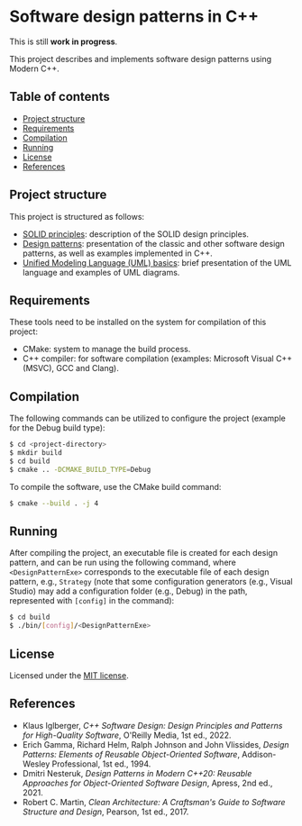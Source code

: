# Software design patterns in C++

This is still **work in progress**.

This project describes and implements software design patterns using Modern C++.

## Table of contents

- [Project structure](#project-structure)
- [Requirements](#requirements)
- [Compilation](#compilation)
- [Running](#running)
- [License](#license)
- [References](#references)

## Project structure

This project is structured as follows:

- [SOLID principles](./solid/SOLID_principles.md): description of the SOLID design principles.
- [Design patterns](./designPatterns/DesignPatterns.md): presentation of the classic and other software design patterns, as well as examples implemented in C++.
- [Unified Modeling Language (UML) basics](./uml/UML_basics.md): brief presentation of the UML language and examples of UML diagrams.

## Requirements

These tools need to be installed on the system for compilation of this project:

- CMake: system to manage the build process.
- C++ compiler: for software compilation (examples: Microsoft Visual C++ (MSVC), GCC and Clang).

## Compilation

The following commands can be utilized to configure the project (example for the Debug build type):

```sh
$ cd <project-directory>
$ mkdir build
$ cd build
$ cmake .. -DCMAKE_BUILD_TYPE=Debug
```

To compile the software, use the CMake build command:

```sh
$ cmake --build . -j 4
```

## Running

After compiling the project, an executable file is created for each design pattern, and can be run using the following command, where `<DesignPatternExe>` corresponds to the executable file of each design pattern, e.g., `Strategy` (note that some configuration generators (e.g., Visual Studio) may add a configuration folder (e.g., Debug) in the path, represented with `[config]` in the command):

```sh
$ cd build
$ ./bin/[config]/<DesignPatternExe>
```

## License

Licensed under the [MIT license](./LICENSE).

## References

- Klaus Iglberger, *C++ Software Design: Design Principles and Patterns for High-Quality Software*, O'Reilly Media, 1st ed., 2022.
- Erich Gamma, Richard Helm, Ralph Johnson and John Vlissides, *Design Patterns: Elements of Reusable Object-Oriented Software*, Addison-Wesley Professional, 1st ed., 1994.
- Dmitri Nesteruk, *Design Patterns in Modern C++20: Reusable Approaches for Object-Oriented Software Design*, Apress, 2nd ed., 2021.
- Robert C. Martin, *Clean Architecture: A Craftsman's Guide to Software Structure and Design*, Pearson, 1st ed., 2017.
